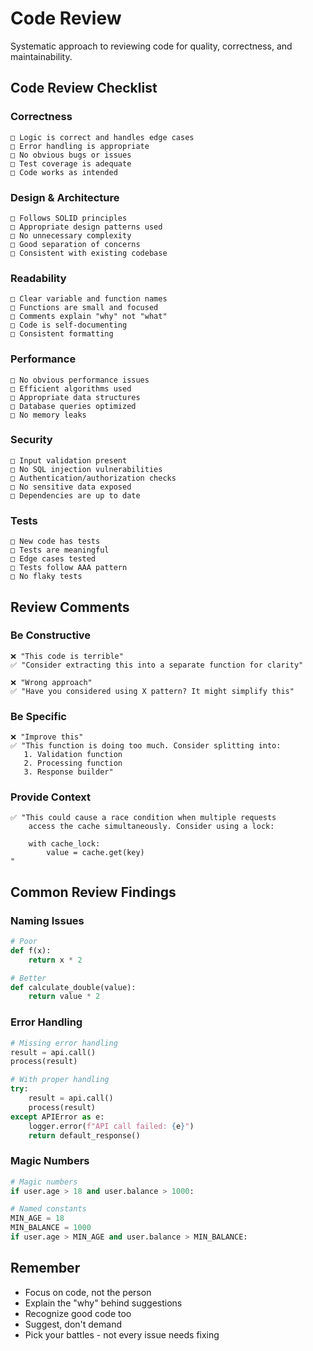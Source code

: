 # Code Review

Systematic approach to reviewing code for quality, correctness, and maintainability.

## Code Review Checklist

### Correctness
```
□ Logic is correct and handles edge cases
□ Error handling is appropriate
□ No obvious bugs or issues
□ Test coverage is adequate
□ Code works as intended
```

### Design & Architecture
```
□ Follows SOLID principles
□ Appropriate design patterns used
□ No unnecessary complexity
□ Good separation of concerns
□ Consistent with existing codebase
```

### Readability
```
□ Clear variable and function names
□ Functions are small and focused
□ Comments explain "why" not "what"
□ Code is self-documenting
□ Consistent formatting
```

### Performance
```
□ No obvious performance issues
□ Efficient algorithms used
□ Appropriate data structures
□ Database queries optimized
□ No memory leaks
```

### Security
```
□ Input validation present
□ No SQL injection vulnerabilities
□ Authentication/authorization checks
□ No sensitive data exposed
□ Dependencies are up to date
```

### Tests
```
□ New code has tests
□ Tests are meaningful
□ Edge cases tested
□ Tests follow AAA pattern
□ No flaky tests
```

## Review Comments

### Be Constructive
```
❌ "This code is terrible"
✅ "Consider extracting this into a separate function for clarity"

❌ "Wrong approach"
✅ "Have you considered using X pattern? It might simplify this"
```

### Be Specific
```
❌ "Improve this"
✅ "This function is doing too much. Consider splitting into:
   1. Validation function
   2. Processing function
   3. Response builder"
```

### Provide Context
```
✅ "This could cause a race condition when multiple requests
    access the cache simultaneously. Consider using a lock:

    with cache_lock:
        value = cache.get(key)
"
```

## Common Review Findings

### Naming Issues
```python
# Poor
def f(x):
    return x * 2

# Better
def calculate_double(value):
    return value * 2
```

### Error Handling
```python
# Missing error handling
result = api.call()
process(result)

# With proper handling
try:
    result = api.call()
    process(result)
except APIError as e:
    logger.error(f"API call failed: {e}")
    return default_response()
```

### Magic Numbers
```python
# Magic numbers
if user.age > 18 and user.balance > 1000:

# Named constants
MIN_AGE = 18
MIN_BALANCE = 1000
if user.age > MIN_AGE and user.balance > MIN_BALANCE:
```

## Remember
- Focus on code, not the person
- Explain the "why" behind suggestions
- Recognize good code too
- Suggest, don't demand
- Pick your battles - not every issue needs fixing
